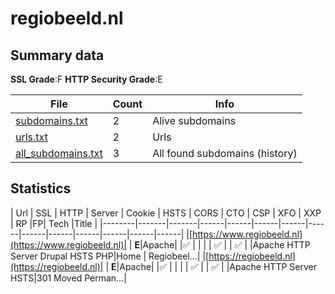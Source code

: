 

# regiobeeld.nl
## Summary data


**SSL Grade**:F
**HTTP Security Grade**:E


| File       | Count | Info |
|------------|-------|------|
|[subdomains.txt](/data/regiobeeld.nl/subdomains.txt)|2|Alive subdomains|
|[urls.txt](/data/regiobeeld.nl/urls.txt)|2|Urls|
|[all_subdomains.txt](/data/regiobeeld.nl/all_subdomains.txt)|3|All found subdomains (history)|


## Statistics


| Url | SSL | HTTP | Server | Cookie | HSTS | CORS | CTO | CSP | XFO | XXP | RP |FP| Tech |Title |
|--------|-------|-------|------|------|------|------|------|------|------|------|------|------|------|
|[https://www.regiobeeld.nl](https://www.regiobeeld.nl)| | **E**|Apache| |:white_check_mark: | | | | :white_check_mark: | | :white_check_mark: | |Apache HTTP Server Drupal HSTS PHP|Home | Regiobeel...|
|[https://regiobeeld.nl](https://regiobeeld.nl)| | **E**|Apache| |:white_check_mark: | | | | :white_check_mark: | | :white_check_mark: | |Apache HTTP Server HSTS|301 Moved Perman...|